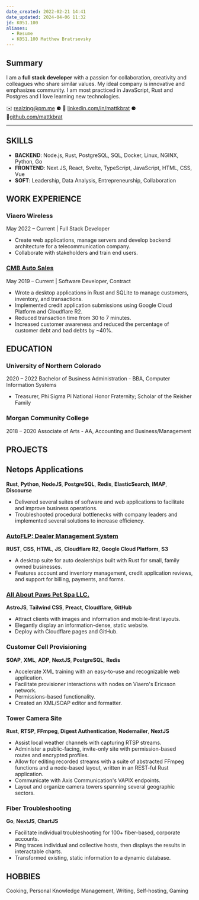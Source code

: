 ```yaml
---
date_created: 2022-02-21 14:41
date_updated: 2024-04-06 11:32
jd: K051.100
aliases:
  - Resume
  - K051.100 Matthew Bratrsovsky
---
```


## Summary

I am a **full stack developer** with a passion for collaboration, creativity and colleagues who share similar values. My ideal company is innovative and emphasizes community. I am most practiced in JavaScript, Rust and Postgres and I love learning new technologies.

✉️ [realzing@pm.me](mailto://realzing@pm.me) ⚈ 🔗 [linkedin.com/in/mattkbrat](https://linkedin.com/in/mattkbrat) ⚈ 🔗[github.com/mattkbrat](https://github.com/mattkbrat/)

---

## SKILLS

- **BACKEND**: Node.js, Rust, PostgreSQL, SQL, Docker, Linux, NGINX, Python, Go
- **FRONTEND**: Next.JS, React, Svelte, TypeScript, JavaScript, HTML, CSS, Vue
- **SOFT**: Leadership, Data Analysis, Entrepreneurship, Collaboration

## WORK EXPERIENCE

### Viaero Wireless

May 2022 – Current | Full Stack Developer

- Create web applications, manage servers and develop backend architecture for a telecommunication company.
- Collaborate with stakeholders and train end users.

### [CMB Auto Sales](https://cmbautosales.com)

May 2019 – Current | Software Developer, Contract

- Wrote a desktop applications in Rust and SQLite to manage customers, inventory, and transactions.
- Implemented credit application submissions using Google Cloud Platform and Cloudflare R2.
- Reduced transaction time from 30 to 7 minutes.
- Increased customer awareness and reduced the percentage of customer debt and bad debts by ~40%.

## EDUCATION

### University of Northern Colorado

2020 – 2022
Bachelor of Business Administration - BBA, Computer Information Systems

- Treasurer, Phi Sigma Pi National Honor Fraternity; Scholar of the Reisher Family

### Morgan Community College

2018 – 2020
Associate of Arts - AA, Accounting and Business/Management

## PROJECTS

## Netops Applications

**Rust**, **Python**, **NodeJS**, **PostgreSQL**, **Redis**, **ElasticSearch**, **IMAP**, **Discourse**

- Delivered several suites of software and web applications to facilitate and improve business operations.
- Troubleshooted procedural bottlenecks with company leaders and implemented several solutions to increase efficiency.

### [AutoFLP: Dealer Management System](https://github.com/mattkbrat/autoflp-desktop)

**RUST**, **CSS**, **HTML**, **JS**, **Cloudflare R2**, **Google Cloud Platform**, **S3**

- A desktop suite for auto dealerships built with Rust for small, family owned businesses.
- Features account and inventory management, credit application reviews, and support for billing, payments, and forms.

### [All About Paws Pet Spa LLC.](https://www.fortmorgangrooming.com)

**AstroJS**, **Tailwind CSS**, **Preact**, **Cloudflare**, **GitHub**

- Attract clients with images and information and mobile-first layouts.
- Elegantly display an information-dense, static website.
- Deploy with Cloudflare pages and GitHub.

### Customer Cell Provisioning

**SOAP**, **XML**, **ADP**, **NextJS**, **PostgreSQL**, **Redis**

- Accelerate XML training with an easy-to-use and recognizable web application.
- Facilitate provisioner interactions with nodes on Viaero's Ericsson network.
- Permissions-based functionality.
- Created an XML/SOAP editor and formatter.

### Tower Camera Site

**Rust**, **RTSP**, **FFmpeg**, **Digest Authentication**, **Nodemailer**, **NextJS**

- Assist local weather channels with capturing RTSP streams.
- Administer a public-facing, invite-only site with permission-based routes and encrypted profiles.
- Allow for editing recorded streams with a suite of abstracted FFmpeg functions and a node-based layout, written in an REST-ful Rust application.
- Communicate with Axis Communication's VAPIX endpoints.
- Layout and organize camera towers spanning several geographic sectors.

### Fiber Troubleshooting

**Go**, **NextJS**, **ChartJS**

- Facilitate individual troubleshooting for 100+ fiber-based, corporate accounts.
- Ping traces individual and collective hosts, then displays the results in interactable charts.
- Transformed existing, static information to a dynamic database.

## HOBBIES

Cooking, Personal Knowledge Management, Writing, Self-hosting, Gaming
